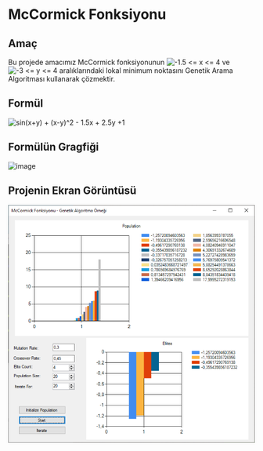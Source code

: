 # McCormick Fonksiyonu
## Amaç
Bu projede amacımız McCormick fonksiyonunun ![-1.5 <= x <= 4](https://latex.codecogs.com/gif.latex?\inline&space;-1.5&space;\leq&space;x&space;\leq&space;4) ve ![-3 <= y <= 4](https://latex.codecogs.com/gif.latex?\inline&space;-3&space;\leq&space;y&space;\leq&space;4) aralıklarındaki lokal minimum noktasını Genetik Arama Algoritması kullanarak çözmektir.

## Formül
![sin(x+y) + (x-y)^2 - 1.5x + 2.5y +1](https://latex.codecogs.com/gif.download?%5Csin%20%28x+y%29+%28x-y%29%5E2-1.5x+2.5y+1)

## Formülün Gragfiği
![image](https://upload.wikimedia.org/wikipedia/commons/thumb/c/c0/McCormick_function.pdf/page1-1200px-McCormick_function.pdf.jpg)

## Projenin Ekran Görüntüsü
![image](/GenetikAlgoritma/screenshots/screenshot1.PNG)
